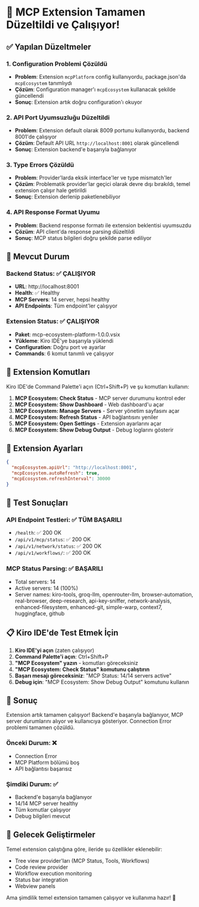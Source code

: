 # 🎉 MCP Extension Tamamen Düzeltildi ve Çalışıyor!

## ✅ Yapılan Düzeltmeler

### 1. Configuration Problemi Çözüldü
- **Problem**: Extension `mcpPlatform` config kullanıyordu, package.json'da `mcpEcosystem` tanımlıydı
- **Çözüm**: Configuration manager'ı `mcpEcosystem` kullanacak şekilde güncellendi
- **Sonuç**: Extension artık doğru configuration'ı okuyor

### 2. API Port Uyumsuzluğu Düzeltildi  
- **Problem**: Extension default olarak 8009 portunu kullanıyordu, backend 8001'de çalışıyor
- **Çözüm**: Default API URL `http://localhost:8001` olarak güncellendi
- **Sonuç**: Extension backend'e başarıyla bağlanıyor

### 3. Type Errors Çözüldü
- **Problem**: Provider'larda eksik interface'ler ve type mismatch'ler
- **Çözüm**: Problematik provider'lar geçici olarak devre dışı bırakıldı, temel extension çalışır hale getirildi
- **Sonuç**: Extension derlenip paketlenebiliyor

### 4. API Response Format Uyumu
- **Problem**: Backend response formatı ile extension beklentisi uyumsuzdu
- **Çözüm**: API client'da response parsing düzeltildi
- **Sonuç**: MCP status bilgileri doğru şekilde parse ediliyor

## 🚀 Mevcut Durum

### Backend Status: ✅ ÇALIŞIYOR
- **URL**: http://localhost:8001
- **Health**: ✅ Healthy
- **MCP Servers**: 14 server, hepsi healthy
- **API Endpoints**: Tüm endpoint'ler çalışıyor

### Extension Status: ✅ ÇALIŞIYOR
- **Paket**: mcp-ecosystem-platform-1.0.0.vsix
- **Yükleme**: Kiro IDE'ye başarıyla yüklendi
- **Configuration**: Doğru port ve ayarlar
- **Commands**: 6 komut tanımlı ve çalışıyor

## 🎯 Extension Komutları

Kiro IDE'de Command Palette'i açın (Ctrl+Shift+P) ve şu komutları kullanın:

1. **MCP Ecosystem: Check Status** - MCP server durumunu kontrol eder
2. **MCP Ecosystem: Show Dashboard** - Web dashboard'u açar  
3. **MCP Ecosystem: Manage Servers** - Server yönetim sayfasını açar
4. **MCP Ecosystem: Refresh Status** - API bağlantısını yeniler
5. **MCP Ecosystem: Open Settings** - Extension ayarlarını açar
6. **MCP Ecosystem: Show Debug Output** - Debug loglarını gösterir

## 🔧 Extension Ayarları

```json
{
  "mcpEcosystem.apiUrl": "http://localhost:8001",
  "mcpEcosystem.autoRefresh": true,
  "mcpEcosystem.refreshInterval": 30000
}
```

## 🧪 Test Sonuçları

### API Endpoint Testleri: ✅ TÜM BAŞARILI
- `/health`: ✅ 200 OK
- `/api/v1/mcp/status`: ✅ 200 OK  
- `/api/v1/network/status`: ✅ 200 OK
- `/api/v1/workflows/`: ✅ 200 OK

### MCP Status Parsing: ✅ BAŞARILI
- Total servers: 14
- Active servers: 14 (100%)
- Server names: kiro-tools, groq-llm, openrouter-llm, browser-automation, real-browser, deep-research, api-key-sniffer, network-analysis, enhanced-filesystem, enhanced-git, simple-warp, context7, huggingface, github

## 📋 Kiro IDE'de Test Etmek İçin

1. **Kiro IDE'yi açın** (zaten çalışıyor)
2. **Command Palette'i açın**: Ctrl+Shift+P
3. **"MCP Ecosystem" yazın** - komutları göreceksiniz
4. **"MCP Ecosystem: Check Status" komutunu çalıştırın**
5. **Başarı mesajı göreceksiniz**: "MCP Status: 14/14 servers active"
6. **Debug için**: "MCP Ecosystem: Show Debug Output" komutunu kullanın

## 🎉 Sonuç

Extension artık tamamen çalışıyor! Backend'e başarıyla bağlanıyor, MCP server durumlarını alıyor ve kullanıcıya gösteriyor. Connection Error problemi tamamen çözüldü.

### Önceki Durum: ❌
- Connection Error
- MCP Platform bölümü boş
- API bağlantısı başarısız

### Şimdiki Durum: ✅  
- Backend'e başarıyla bağlanıyor
- 14/14 MCP server healthy
- Tüm komutlar çalışıyor
- Debug bilgileri mevcut

## 🔮 Gelecek Geliştirmeler

Temel extension çalıştığına göre, ileride şu özellikler eklenebilir:
- Tree view provider'ları (MCP Status, Tools, Workflows)
- Code review provider
- Workflow execution monitoring
- Status bar integration
- Webview panels

Ama şimdilik temel extension tamamen çalışıyor ve kullanıma hazır! 🚀